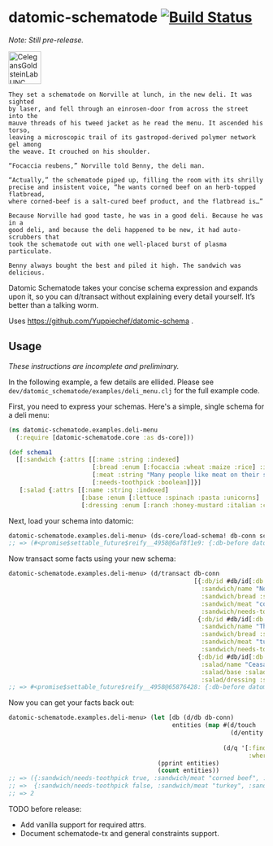 datomic-schematode [![Build Status](https://travis-ci.org/vlacs/datomic-schematode.png?branch=master)](https://travis-ci.org/vlacs/datomic-schematode)
===============
*Note: Still pre-release.*

<a title="By Bob Goldstein, UNC Chapel Hill http://bio.unc.edu/people/faculty/goldstein/ (Own work) [CC-BY-SA-3.0 (http://creativecommons.org/licenses/by-sa/3.0)], via Wikimedia Commons" href="http://commons.wikimedia.org/wiki/File%3ACelegansGoldsteinLabUNC.jpg"><img width="64" alt="CelegansGoldsteinLabUNC" src="http://upload.wikimedia.org/wikipedia/commons/6/6a/CelegansGoldsteinLabUNC.jpg"/></a>

    They set a schematode on Norville at lunch, in the new deli. It was sighted
    by laser, and fell through an einrosen-door from across the street into the
    mauve threads of his tweed jacket as he read the menu. It ascended his torso,
    leaving a microscopic trail of its gastropod-derived polymer network gel among
    the weave. It crouched on his shoulder.

    “Focaccia reubens,” Norville told Benny, the deli man.

    “Actually,” the schematode piped up, filling the room with its shrilly
    precise and insistent voice, “he wants corned beef on an herb-topped flatbread,
    where corned-beef is a salt-cured beef product, and the flatbread is…”

    Because Norville had good taste, he was in a good deli. Because he was in a
    good deli, and because the deli happened to be new, it had auto-scrubbers that
    took the schematode out with one well-placed burst of plasma particulate.

    Benny always bought the best and piled it high. The sandwich was delicious.

Datomic Schematode takes your concise schema expression and expands upon it, so you can d/transact without explaining every detail yourself. It’s better than a talking worm.

Uses https://github.com/Yuppiechef/datomic-schema .

## Usage
*These instructions are incomplete and preliminary.*

In the following example, a few details are ellided. Please see
```dev/datomic_schematode/examples/deli_menu.clj``` for the full example code.

First, you need to express your schemas. Here's a simple, single schema for a deli menu:
```clj
(ns datomic-schematode.examples.deli-menu
  (:require [datomic-schematode.core :as ds-core]))

(def schema1
  [[:sandwich {:attrs [[:name :string :indexed]
                       [:bread :enum [:focaccia :wheat :maize :rice] :indexed]
                       [:meat :string "Many people like meat on their sandwiches"]
                       [:needs-toothpick :boolean]]}]
   [:salad {:attrs [[:name :string :indexed]
                    [:base :enum [:lettuce :spinach :pasta :unicorns] :indexed]
                    [:dressing :enum [:ranch :honey-mustard :italian :ceasar :minoan]]]}]])
```

Next, load your schema into datomic:
```clj
datomic-schematode.examples.deli-menu> (ds-core/load-schema! db-conn schema1)
;; => (#<promise$settable_future$reify__4958@6af8f1e9: {:db-before datomic.db.Db@72124995, :db-after datomic.db.Db@c5df3f53, :tx-data [#Datum{:e 13194139534316 :a 50 :v #inst "2014-03-15T04:23:47.235-00:00" :tx 13194139534316 :added true}], :tempids {}}> ...)
```

Now transact some facts using your new schema:
```clj
datomic-schematode.examples.deli-menu> (d/transact db-conn
                                                   [{:db/id #db/id[:db.part/user]
                                                     :sandwich/name "Norville's #1"
                                                     :sandwich/bread :sandwich.bread/focaccia
                                                     :sandwich/meat "corned beef"
                                                     :sandwich/needs-toothpick true}
                                                    {:db/id #db/id[:db.part/user]
                                                     :sandwich/name "Thanksgiving Leftovers"
                                                     :sandwich/bread :sandwich.bread/maize
                                                     :sandwich/meat "turkey"
                                                     :sandwich/needs-toothpick false}
                                                    {:db/id #db/id[:db.part/user]
                                                     :salad/name "Ceasar"
                                                     :salad/base :salad.base/lettuce
                                                     :salad/dressing :salad.dressing/ceasar}])
;; => #<promise$settable_future$reify__4958@65876428: {:db-before datomic.db.Db@bc569020, :db-after datomic.db.Db@eb44b720, :tx-data ...
```

Now you can get your facts back out:
```clj
datomic-schematode.examples.deli-menu> (let [db (d/db db-conn)
                                             entities (map #(d/touch
                                                             (d/entity db
                                                                       (first %)))
                                                           (d/q '[:find ?e
                                                                  :where [?e :sandwich/bread]] db))]
                                         (pprint entities)
                                         (count entities))
;; => ({:sandwich/needs-toothpick true, :sandwich/meat "corned beef", :sandwich/bread :sandwich.bread/focaccia, :sandwich/name "Norville's #1", :db/id 17592186045433}
;; =>  {:sandwich/needs-toothpick false, :sandwich/meat "turkey", :sandwich/bread :sandwich.bread/maize, :sandwich/name "Thanksgiving Leftovers", :db/id 17592186045434})
;; => 2
```

TODO before release:
* Add vanilla support for required attrs.
* Document schematode-tx and general constraints support.
